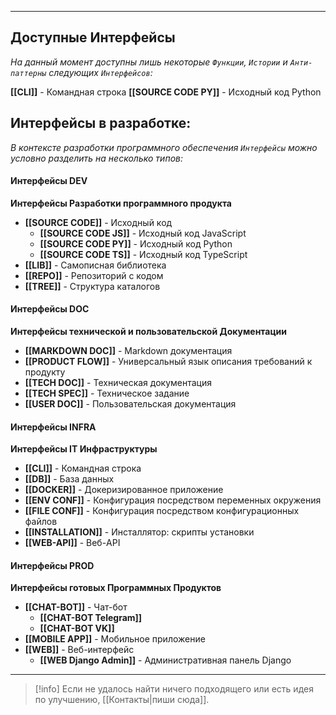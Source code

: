 ***
## Доступные Интерфейсы
_На данный момент доступны лишь некоторые `Функции`, `Истории` и `Анти-паттерны` следующих `Интерфейсов`:_

**[[CLI]]** - Командная строка
**[[SOURCE CODE PY]]** - Исходный код Python


## Интерфейсы в разработке:
_В контексте разработки программного обеспечения `Интерфейсы` можно условно разделить на несколько типов:_
#### Интерфейсы DEV
**Интерфейсы Разработки программного продукта**

- **[[SOURCE CODE]]** - Исходный код
    - **[[SOURCE CODE JS]]** - Исходный код JavaScript
    - **[[SOURCE CODE PY]]** - Исходный код Python
    - **[[SOURCE CODE TS]]** - Исходный код TypeScript
- **[[LIB]]** - Самописная библиотека
- **[[REPO]]** - Репозиторий с кодом
- **[[TREE]]** - Структура каталогов

#### Интерфейсы DOC
**Интерфейсы технической и пользовательской Документации**

- **[[MARKDOWN DOC]]** - Markdown документация
- **[[PRODUCT FLOW]]** - Универсальный язык описания требований к продукту
- **[[TECH DOC]]** - Техническая документация
- **[[TECH SPEC]]** - Техническое задание
- **[[USER DOC]]** - Пользовательская документация

#### Интерфейсы INFRA
**Интерфейсы IT Инфраструктуры**

- **[[CLI]]** - Командная строка
- **[[DB]]** - База данных
- **[[DOCKER]]** - Докеризированное приложение
- **[[ENV CONF]]** - Конфигурация посредством переменных окружения
- **[[FILE CONF]]** - Конфигурация посредством конфигурационных файлов
- **[[INSTALLATION]]** - Инсталлятор: скрипты установки
- **[[WEB-API]]** - Веб-API

#### Интерфейсы PROD
**Интерфейсы готовых Программных Продуктов**

- **[[CHAT-BOT]]** - Чат-бот
    - **[[CHAT-BOT Telegram]]**
    - **[[CHAT-BOT VK]]**
- **[[MOBILE APP]]** - Мобильное приложение
- **[[WEB]]** - Веб-интерфейс
    - **[[WEB Django Admin]]** - Административная панель Django

***

> [!info]
> Если не удалось найти ничего подходящего или есть идея по улучшению, [[Контакты|пиши сюда]].
